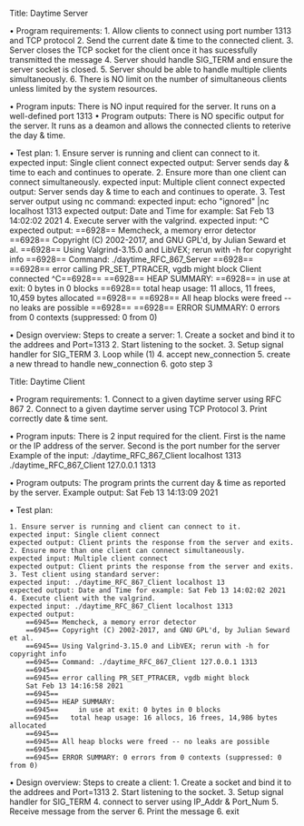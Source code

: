 Title: Daytime Server 

• Program requirements: 
	1. Allow clients to connect using port number 1313 and TCP protocol
	2. Send the current date & time to the connected client.
	3. Server closes the TCP socket for the client once it has sucessfully transmitted the message
	4. Server should handle SIG_TERM and ensure the server socket is closed.
	5. Server should be able to handle multiple clients simultaneously. 
	6. There is NO limit on the number of simultaneous clients unless limited by the system resources.

• Program inputs: There is NO input required for the server. It runs on a well-defined port 1313
• Program outputs: There is NO specific output for the server. It runs as a deamon and allows the connected clients to reterive the day & time. 

• Test plan: 
	1. Ensure server is running and client can connect to it.
	expected input: Single client connect
	expected output: Server sends day & time to each and continues to operate.
	2. Ensure more than one client can connect simultaneously. 
	expected input: Multiple client connect
	expected output: Server sends day & time to each and continues to operate.
	3. Test server output using nc command:
	expected input: echo "ignored" |nc localhost 1313
	expected output: Date and Time for example: Sat Feb 13 14:02:02 2021
	4. Execute server with the valgrind.
	expected input: ^C
	expected output: 
		==6928== Memcheck, a memory error detector
		==6928== Copyright (C) 2002-2017, and GNU GPL'd, by Julian Seward et al.
		==6928== Using Valgrind-3.15.0 and LibVEX; rerun with -h for copyright info
		==6928== Command: ./daytime_RFC_867_Server
		==6928==
		==6928== error calling PR_SET_PTRACER, vgdb might block
		Client connected
		^C==6928==
		==6928== HEAP SUMMARY:
		==6928==     in use at exit: 0 bytes in 0 blocks
		==6928==   total heap usage: 11 allocs, 11 frees, 10,459 bytes allocated
		==6928==
		==6928== All heap blocks were freed -- no leaks are possible
		==6928==
		==6928== ERROR SUMMARY: 0 errors from 0 contexts (suppressed: 0 from 0)

• Design overview: 
	Steps to create a server:
		1. Create a socket and bind it to the addrees and Port=1313
		2. Start listening to the socket. 
		3. Setup signal handler for SIG_TERM
		3. Loop while (1)
		4.		accept new_connection
		5.		create a new thread to handle new_connection
		6. goto step 3


Title: Daytime Client

• Program requirements: 
	1. Connect to a given daytime server using RFC 867
	2. Connect to a given daytime server using TCP Protocol
	3. Print correctly date & time sent.

• Program inputs: There is 2 input required for the client. 
		First is the name or the IP address of the server. 
		Second is the port number for the server
	Example of the input: ./daytime_RFC_867_Client localhost 1313
						  ./daytime_RFC_867_Client 127.0.0.1 1313
	
• Program outputs: The program prints the current day & time as reported by the server. 
	Example output: Sat Feb 13 14:13:09 2021

• Test plan: 

	1. Ensure server is running and client can connect to it.
	expected input: Single client connect
	expected output: Client prints the response from the server and exits.
	2. Ensure more than one client can connect simultaneously. 
	expected input: Multiple client connect
	expected output: Client prints the response from the server and exits.
	3. Test client using standard server:
	expected input: ./daytime_RFC_867_Client localhost 13
	expected output: Date and Time for example: Sat Feb 13 14:02:02 2021
	4. Execute client with the valgrind.
	expected input: ./daytime_RFC_867_Client localhost 1313
	expected output: 
		==6945== Memcheck, a memory error detector
		==6945== Copyright (C) 2002-2017, and GNU GPL'd, by Julian Seward et al.
		==6945== Using Valgrind-3.15.0 and LibVEX; rerun with -h for copyright info
		==6945== Command: ./daytime_RFC_867_Client 127.0.0.1 1313
		==6945==
		==6945== error calling PR_SET_PTRACER, vgdb might block
		Sat Feb 13 14:16:58 2021
		==6945==
		==6945== HEAP SUMMARY:
		==6945==     in use at exit: 0 bytes in 0 blocks
		==6945==   total heap usage: 16 allocs, 16 frees, 14,986 bytes allocated
		==6945==
		==6945== All heap blocks were freed -- no leaks are possible
		==6945==
		==6945== ERROR SUMMARY: 0 errors from 0 contexts (suppressed: 0 from 0)

• Design overview: 
	Steps to create a client:
		1. Create a socket and bind it to the addrees and Port=1313
		2. Start listening to the socket. 
		3. Setup signal handler for SIG_TERM
		4. connect to server using IP_Addr & Port_Num
		5. Receive message from the server
		6. Print the message 
		6. exit
